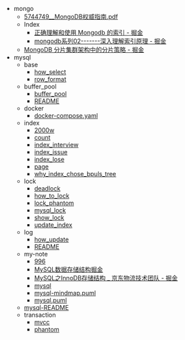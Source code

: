 - mongo
  - [5744749__MongoDB权威指南.pdf](./mongo/5744749__MongoDB权威指南.pdf)
  - Index
    - [正确理解和使用 Mongodb 的索引 - 掘金](./mongo/Index/正确理解和使用%20Mongodb%20的索引%20-%20掘金.md)
    - [mongodb系列02-------深入理解索引原理 - 掘金](./mongo/Index/mongodb系列02-------深入理解索引原理%20-%20掘金.md)
  - [MongoDB 分片集群架构中的分片策略 - 掘金](./mongo/MongoDB%20分片集群架构中的分片策略%20-%20掘金.md)
- mysql
  - base
    - [how_select](./mysql/base/how_select.md)
    - [row_format](./mysql/base/row_format.md)
  - buffer_pool
    - [buffer_pool](./mysql/buffer_pool/buffer_pool.md)
    - [README](./mysql/buffer_pool/README.md)
  - docker
    - [docker-compose.yaml](./mysql/docker/docker-compose.yaml)
  - index
    - [2000w](./mysql/index/2000w.md)
    - [count](./mysql/index/count.md)
    - [index_interview](./mysql/index/index_interview.md)
    - [index_issue](./mysql/index/index_issue.md)
    - [index_lose](./mysql/index/index_lose.md)
    - [page](./mysql/index/page.md)
    - [why_index_chose_bpuls_tree](./mysql/index/why_index_chose_bpuls_tree.md)
  - lock
    - [deadlock](./mysql/lock/deadlock.md)
    - [how_to_lock](./mysql/lock/how_to_lock.md)
    - [lock_phantom](./mysql/lock/lock_phantom.md)
    - [mysql_lock](./mysql/lock/mysql_lock.md)
    - [show_lock](./mysql/lock/show_lock.md)
    - [update_index](./mysql/lock/update_index.md)
  - log
    - [how_update](./mysql/log/how_update.md)
    - [README](./mysql/log/README.md)
  - my-note
    - [996](./mysql/my-note/996.md)
    - [MySQL数据存储结构掘金](./mysql/my-note/MySQL数据存储结构掘金.md)
    - [MySQL之InnoDB存储结构 _ 京东物流技术团队 - 掘金](./mysql/my-note/MySQL之InnoDB存储结构%20_%20京东物流技术团队%20-%20掘金.md)
    - [mysql](./mysql/my-note/mysql.md)
    - [mysql-mindmap.puml](./mysql/my-note/mysql-mindmap.puml)
    - [mysql.puml](./mysql/my-note/mysql.puml)
  - [mysql-README](./mysql/mysql-README.md)
  - transaction
    - [mvcc](./mysql/transaction/mvcc.md)
    - [phantom](./mysql/transaction/phantom.md)
